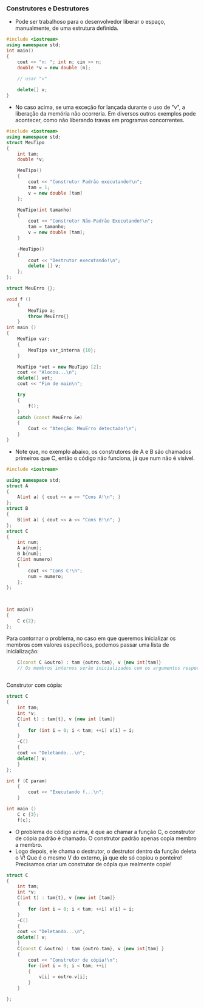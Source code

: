 ### Construtores e Destrutores
- Pode ser trabalhoso para o desenvolvedor liberar o espaço, manualmente, de uma estrutura definida.
```cpp
#include <iostream>
using namespace std;
int main()
{
	cout << "n: "; int n; cin >> n;
	double *v = new double [n];

	// usar "v"
	
	delete[] v;
}
```
- No caso acima, se uma exceção for lançada durante o uso de "v", a liberação da memória não ocorreria. Em diversos outros exemplos pode acontecer, como não liberando travas em programas concorrentes.

```cpp
#include <iostream>
using namespace std;
struct MeuTipo
{
	int tam;
	double *v;

	MeuTipo()
	{
		cout << "Construtor Padrão executando!\n";
		tam = 1;
		v = new double [tam]
	};

	MeuTipo(int tamanho)
	{
		cout << "Construtor Não-Padrão Executando!\n";
		tam = tamanho;
		v = new double [tam];
	}

	~MeuTipo()
	{
		cout << "Destrutor executando!\n";
		delete [] v;
	};
};

struct MeuErro {};

void f ()
	{
		MeuTipo a;
		throw MeuErro{}
	}
int main ()
{
	MeuTipo var;
	{
		MeuTipo var_interna {10};
	}

	MeuTipo *vet = new MeuTipo [2];
	cout << "Alocou...\n";
	delete[] vet;
	cout << "Fim de main\n";

	try
	{
		f();
	}
	catch (const MeuErro &e)
	{
		Cout << "Atenção: MeuErro detectado!\n";
	}
}
```


- Note que, no exemplo abaixo, os construtores de A e B são chamados primeiros que C, então o código não funciona, já que num não é visível.

```cpp
#include <iostream>

using namespace std;
struct A
{
	A(int a) { cout << a << "Cons A!\n"; }
};
struct B
{
	B(int a) { cout << a << "Cons B!\n"; }
};
struct C
{
	int num;
	A a{num};
	B b{num};
	C(int numero)
	{
		cout << "Cons C!\n";
		num = numero;
	};
};

  

int main()
{
	C c{2};
};
```

Para contornar o problema, no caso em que queremos inicializar os membros com valores específicos,  podemos passar uma lista de inicialização:
```cpp
	C(const C &outro) : tam {outro.tam}, v {new int[tam]}
	// Os membros internos serão inicializados com os argumentos respectivos
	
```

Construtor com cópia:

```cpp
struct C 
{
	int tam;
	int *v;
	C(int t) : tam{t}, v {new int [tam]}
	{
		for (int i = 0; i < tam; ++i) v[i] = i;
	}
	~C() 
	{
	cout << "Deletando...\n";
	delete[] v;
	}
};

int f (C param)
	{
		cout << "Executando f...\n";
	}

int main ()
	C c {3};
	f(c);
```

- O problema do código acima, é que ao chamar a função C, o construtor de cópia padrão é chamado. O construtor padrão apenas copia membro a membro.
- Logo depois, ele chama o destrutor, o destrutor dentro da função deleta o V! Que é o mesmo V do externo, já que ele só copiou o ponteiro! Precisamos criar um construtor de cópia que realmente copie!
```cpp
struct C 
{
	int tam;
	int *v;
	C(int t) : tam{t}, v {new int [tam]}
	{
		for (int i = 0; i < tam; ++i) v[i] = i;
	}
	~C() 
	{
	cout << "Deletando...\n";
	delete[] v;
	}
	C(const C &outro) : tam {outro.tam}, v {new int[tam] }
	{
		cout << "Construtor de cópia!\n";
		for (int i = 0; i < tam; ++i)
		{
			v[i] = outro.v[i];
		}
	}

};